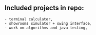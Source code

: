 ## Included projects in repo:
```
- terminal calculator,
- showrooms simulator + swing interface,
- work on algorithms and java testing,
```
